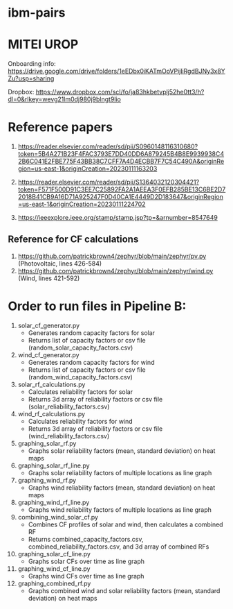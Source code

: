 # ibm-pairs
# MITEI UROP

Onboarding info: https://drive.google.com/drive/folders/1eEDbx0iKATmOoVPijliRgdBJNy3x8YZu?usp=sharing

Dropbox: https://www.dropbox.com/scl/fo/ja83hkbetvplj52he0tt3/h?dl=0&rlkey=wevg21lm0dj980j9blngt9lio

# Reference papers

1. https://reader.elsevier.com/reader/sd/pii/S0960148116310680?token=5B4A271B23F4FAC3793E7DD40DD6A879245B4B8E9939938C42B6C041E2FBE775F43BB38C7CFF7A4D4ECBB7F7C54C490A&originRegion=us-east-1&originCreation=20230111163203

2. https://reader.elsevier.com/reader/sd/pii/S1364032120304421?token=F571F500D91C3EE7C25892FA2A1AEEA3F0EFB285BE13C6BE2D72018B41CB9A16D71A925247F0D40CA1E4449D2D183647&originRegion=us-east-1&originCreation=20230111224702

3. https://ieeexplore.ieee.org/stamp/stamp.jsp?tp=&arnumber=8547649

## Reference for CF calculations

1. https://github.com/patrickbrown4/zephyr/blob/main/zephyr/pv.py (Photovoltaic, lines 426-584)
2. https://github.com/patrickbrown4/zephyr/blob/main/zephyr/wind.py (Wind, lines 421-592)


# Order to run files in Pipeline B:

1. solar_cf_generator.py
    - Generates random capacity factors for solar
    - Returns list of capacity factors or csv file (random_solar_capacity_factors.csv)
2. wind_cf_generator.py
    - Generates random capacity factors for wind
    - Returns list of capacity factors or csv file (random_wind_capacity_factors.csv)
3. solar_rf_calculations.py
    - Calculates reliability factors for solar
    - Returns 3d array of reliability factors or csv file (solar_reliability_factors.csv)
4. wind_rf_calculations.py
    - Calculates reliability factors for wind
    - Returns 3d array of reliability factors or csv file (wind_reliability_factors.csv)
5. graphing_solar_rf.py
    - Graphs solar reliability factors (mean, standard deviation) on heat maps
6. graphing_solar_rf_line.py
    - Graphs solar reliability factors of multiple locations as line graph
7. graphing_wind_rf.py
    - Graphs wind reliability factors (mean, standard deviation) on heat maps
8. graphing_wind_rf_line.py
    - Graphs wind reliability factors of multiple locations as line graph
9. combining_wind_solar_cf.py
    - Combines CF profiles of solar and wind, then calculates a combined RF
    - Returns combined_capacity_factors.csv, combined_reliability_factors.csv, and 3d array of combined RFs
10. graphing_solar_cf_line.py
    - Graphs solar CFs over time as line graph
11. graphing_wind_cf_line.py
    - Graphs wind CFs over time as line graph
12. graphing_combined_rf.py
    - Graphs combined wind and solar reliability factors (mean, standard deviation) on heat maps
